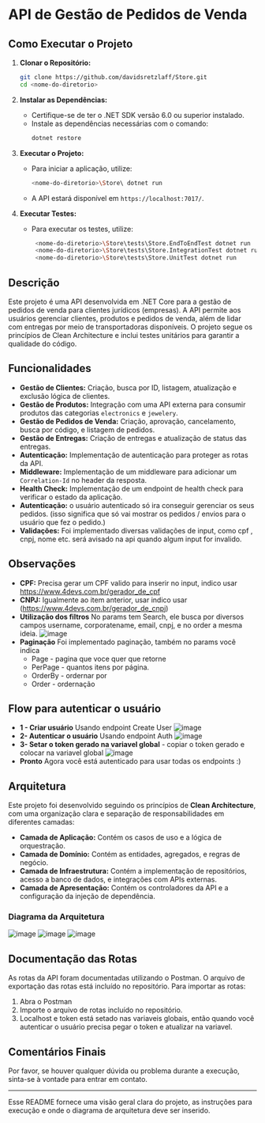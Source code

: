 
# API de Gestão de Pedidos de Venda
## Como Executar o Projeto

1. **Clonar o Repositório:**
   ```bash
   git clone https://github.com/davidsretzlaff/Store.git
   cd <nome-do-diretorio>
   ```

2. **Instalar as Dependências:**
   - Certifique-se de ter o .NET SDK versão 6.0 ou superior instalado.
   - Instale as dependências necessárias com o comando:
     ```bash
     dotnet restore
     ```

3. **Executar o Projeto:**
   - Para iniciar a aplicação, utilize:
     ```bash
     <nome-do-diretorio>\Store\ dotnet run
     ```
   - A API estará disponível em `https://localhost:7017/`.

4. **Executar Testes:**
   - Para executar os testes, utilize:
     ```bash
      <nome-do-diretorio>\Store\tests\Store.EndToEndTest dotnet run
      <nome-do-diretorio>\Store\tests\Store.IntegrationTest dotnet run
      <nome-do-diretorio>\Store\tests\Store.UnitTest dotnet run
     ```

## Descrição

Este projeto é uma API desenvolvida em .NET Core para a gestão de pedidos de venda para clientes jurídicos (empresas). A API permite aos usuários gerenciar clientes, produtos e pedidos de venda, além de lidar com entregas por meio de transportadoras disponíveis. O projeto segue os princípios de Clean Architecture e inclui testes unitários para garantir a qualidade do código.

## Funcionalidades

- **Gestão de Clientes:** Criação, busca por ID, listagem, atualização e exclusão lógica de clientes.
- **Gestão de Produtos:** Integração com uma API externa para consumir produtos das categorias `electronics` e `jewelery`.
- **Gestão de Pedidos de Venda:** Criação, aprovação, cancelamento, busca por código, e listagem de pedidos.
- **Gestão de Entregas:** Criação de entregas e atualização de status das entregas.
- **Autenticação:** Implementação de autenticação para proteger as rotas da API.
- **Middleware:** Implementação de um middleware para adicionar um `Correlation-Id` no header da resposta.
- **Health Check:** Implementação de um endpoint de health check para verificar o estado da aplicação.
- **Autenticação:** o usuário autenticado só ira conseguir gerenciar os seus pedidos. (isso significa que só vai mostrar os pedidos / envios para o usuário que fez o pedido.)
- **Validações:** Foi implementado diversas validações de input, como cpf , cnpj, nome etc. será avisado na api quando algum input for invalido.

## Observações
- **CPF:** Precisa gerar um CPF valido para inserir no input, indico usar https://www.4devs.com.br/gerador_de_cpf
- **CNPJ:** Igualmente ao item anterior, usar indico usar (https://www.4devs.com.br/gerador_de_cnpj)
- **Utilização dos filtros** No params tem Search, ele busca por diversos campos username, corporatename, email, cnpj, e no order a mesma ideia.
![image](https://github.com/user-attachments/assets/012256e7-66f1-4b2e-a013-787008913dfc)
- **Paginação** Foi implementado paginação, também no params você indica 
  - Page - pagina que voce quer que retorne
  - PerPage - quantos itens por página.
  - OrderBy - ordernar por 
  - Order - ordernação

 ## Flow para autenticar o usuário 
 - **1 - Criar usuário** Usando endpoint Create User
![image](https://github.com/user-attachments/assets/34ddcefb-2774-4dbe-bc84-152e77f76273)
- **2- Autenticar o usuário** Usando endpoint Auth
![image](https://github.com/user-attachments/assets/2aa22df8-688b-45e1-a18f-25421924c9b3)
- **3- Setar o token gerado na variavel global** - copiar o token gerado e colocar na variavel global
  ![image](https://github.com/user-attachments/assets/3d77933c-545c-47ee-8bf8-584badfca67c)
- **Pronto** Agora você está autenticado para usar todas os endpoints :)

## Arquitetura

Este projeto foi desenvolvido seguindo os princípios de **Clean Architecture**, com uma organização clara e separação de responsabilidades em diferentes camadas:

- **Camada de Aplicação:** Contém os casos de uso e a lógica de orquestração.
- **Camada de Domínio:** Contém as entidades, agregados, e regras de negócio.
- **Camada de Infraestrutura:** Contém a implementação de repositórios, acesso a banco de dados, e integrações com APIs externas.
- **Camada de Apresentação:** Contém os controladores da API e a configuração da injeção de dependência.

### Diagrama da Arquitetura

![image](https://github.com/user-attachments/assets/eaefcb32-d362-4205-90d0-a762c89863ec)
![image](https://github.com/user-attachments/assets/c513fbc6-aa7d-41a7-89b4-2a600aa667ec)
![image](https://github.com/user-attachments/assets/360beb7a-d19e-432f-8fa6-1e247daea57d)


## Documentação das Rotas

As rotas da API foram documentadas utilizando o Postman. O arquivo de exportação das rotas está incluído no repositório. Para importar as rotas:

1. Abra o Postman
2. Importe o arquivo de rotas incluído no repositório.
3. Localhost e token está setado nas variaveis globais, então quando você autenticar o usuário precisa pegar o token e atualizar na variavel.
   
## Comentários Finais

Por favor, se houver qualquer dúvida ou problema durante a execução, sinta-se à vontade para entrar em contato.

---

Esse README fornece uma visão geral clara do projeto, as instruções para execução e onde o diagrama de arquitetura deve ser inserido.
